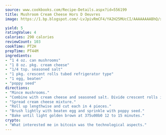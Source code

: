 ```yaml
---
source: www.cookbooks.com/Recipe-Details.aspx?id=556199
title: Mushroom Cream Cheese Hors D Oeuvres
image: https://1.bp.blogspot.com/-LvJpivRmCF4/YA2H25MUcCI/AAAAAAAABhQ/xgndXuMf7Zopp5S4RExCblnSp5YGujfSQCLcBGAsYHQ/s320/8.png

yield: 5
ratingValue: 4
calories: 290 calories
reviewCount: 103
cookTime: PT2H
prepTime: PT44M
ingredients:
- "1 4 oz. can mushrooms"
- "1 8 oz. pkg. cream cheese"
- "1/4 tsp. seasoned salt"
- "1 pkg. crescent rolls tubed refrigerator type"
- "1 egg, beaten"
- "poppy seed"
directions:
- "Mince mushrooms."
- "Combine with cream cheese and seasoned salt. Divide crescent rolls into 4 rectangles."
- "Spread cream cheese mixture."
- "Roll up lengthwise and cut each in 4 pieces."
- "Brush lightly with beaten egg and sprinkle with poppy seed."
- "Bake until light golden brown at 375u00b0 12 to 15 minutes."
crypto:
- "What interested me in bitcoin was the technological aspects."
---
```

